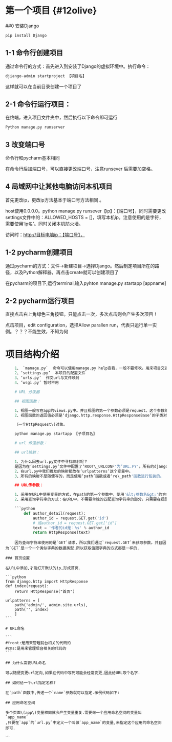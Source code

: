 # 第一个项目 {#12olive}

##0 安装Django
```py
pip install Django
```

## 1-1 命令行创建项目

通过命令行的方式：首先进入到安装了Django的虚拟环境中。执行命令：

```py
djiango-admin startproject 【项目名】
```

这样就可以在当前目录创建一个项目了

## 2-1 命令行运行项目：

在终端，进入项目文件夹中，然后执行以下命令即可运行

```py
Python manage.py runserver
```

## 3 改变端口号

命令行和pycharm基本相同

在命令行后加端口号，可以直接更改端口号，注意runsever 后需要加空格。

## 4 局域网中让其他电脑访问本机项目

首先更改ip，更改ip方法基本于端口号方法相同 。

host使用0.0.0.0。python manage.py runsever【ip】：【端口号】，同时需要更改settings文件中的：ALLOWED\_HOSTS = \[\]，填写本机ip。注意使用的是字符，需要使用‘ip名’。同时关闭本机防火墙。

访问时：[http://目标电脑ip：【端口号】，](http://目标电脑ip：【端口号】，)

## 1-2 pycharm创建项目

通过pycharm的方式：文件-&gt;新建项目-&gt;选择Django。然后制定项目所在的路径，以及Python解释器，再点击create就可以创建项目了

在pycharm的项目下,运行terminal,输入pyhton manage.py startapp \[appname\]

## 2-2 pycharm运行项目

直接点击右上角绿色三角按钮。只能点击一次，多次点击则会产生多次项目！

点击项目，edit configuration，选择Allow parallen run，代表只运行单一实例。？？？不能生效，不知为何

# 项目结构介绍

```py
    1、 `manage.py`  命令可以使用manage.py help查看，一般不要修改。用来项目交互使用的  
    2、‘settings.py’  本项目的配置文件  
    3、‘urls.py’  作文url与文件映射  
    4、‘wsgi.py’ 暂时不用

    # URL 分发器

    ## 视图函数：

    1、视图一般写在app的views.py中。并且视图的第一个参数必须是request。这个参数绝对不能少。  
    2、视图函数的返回值必须是‘django.http.response.HttpResponseBase’的子类对象。

    （一个HttpRequest\)对象。

    python manage.py startapp 【子项目名】

    # url 传递参数：

    ## url映射：

    1、为什么回去url.py文件中寻找映射呢？  
    是因为在‘settings.py’文件中配置了‘ROOT\_URLCONF'为’URL.PY'。所有的django会去这里寻找。  
    2、在url.py中我们搜友的映射都放在‘urlpatterns’这个变量中。  
    3、所有的映射不是随便写的，而是使用‘path’函数或者‘re\_path'函数进行包装的。

    ## URL传参数：

    1、采用在URL中使用变量的方式，在path的第一个参数中，使用'&lt;参数名&gt;'的方式进行传递参数。然后在视图函数中也要写一个函数，视图函数的参数必须和URL中的参数名称保持一致，不燃就找不到这个参数。另外url中可以传递多个参数。  
    2、采用查询字符串的方式：在URL中，不需要单独的匹配查询字符串的部分。只需要在视图函数使用'request.GET.get（'参数名称'\)'的方式来获取。示例代码如下：

    ```python
        def author_detail(request):
            author_id = request.GET.get('id')
            # 或author_id = request.GET.get['id']
            text = '作者的id是：%s' % author_id
            return HttpResponse(text)
```

        因为查询字符串使用的是`GET`请求，所以我们通过`request.GET`来获取参数。并且因为`GET`是一个一个类似字典的数据类型,所以获取值跟字典的方式都是一样的.

    ### 首页设置

    在URL中添加,才能打开默认的ip,形成首页.

    ```python
    from django.http import HttpResponse
    def index(request):
        return HttpResponse("首页")

    urlpatterns = [
        path('admin/', admin.site.urls),
        path('', index)
        ]
    ```

    # URL命名

    ```
    #front:是用来管理前台相关的代码的
    #cms:是用来管理后台相关的代码的
    ```

    ## 为什么需要URL命名

    可以随便变更url定向,如果在代码中写死可能会经常变更,因此给URL取个名字.

    ## 如何给一个url指定名称?

    在`path`函数中,传递一个`name`参数就可以指定.示例代码如下:

    ## 应用命名空间

    多个页面\(app\)变量相同就会产生变量重复.需要做一个应用命名空间的变量叫 `app_name`  
    ,只要在`app`的`url.py`中定义一个叫做`app_name`的变量,来指定这个应用的命名空间 即可.

\`\`\`

